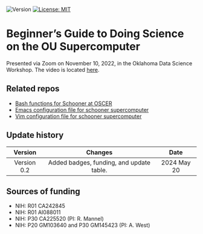 ![Version](https://img.shields.io/static/v1?label=oscer-supercomputer-tutorial&message=0.2&color=brightcolor)
[![License: MIT](https://img.shields.io/badge/License-MIT-blue.svg)](https://opensource.org/licenses/MIT)

# Beginner’s Guide to Doing Science on the OU Supercomputer

Presented via Zoom on November 10, 2022, in the Oklahoma Data Science Workshop. 
The video is located [here](https://mediasite.ouhsc.edu/Mediasite/Channel/python/watch/9aaad585f51f4ebb860c54e65e379af01d).

## Related repos

- [Bash functions for Schooner at OSCER](https://github.com/MooersLab/bashFunctions4oscer)
- [Emacs configuration file for schooner supercomputer](https://github.com/MooersLab/emacs4oscer)
- [Vim configuration file for schooner supercomputer](https://github.com/MooersLab/vimrc4oscer) 

## Update history

|Version      | Changes                                                                                                                                    | Date                 |
|:-----------:|:------------------------------------------------------------------------------------------------------------------------------------------:|:--------------------:|
| Version 0.2 |   Added badges, funding, and update table.                                                                                                  | 2024 May 20         |


## Sources of funding

- NIH: R01 CA242845
- NIH: R01 AI088011
- NIH: P30 CA225520 (PI: R. Mannel)
- NIH: P20 GM103640 and P30 GM145423 (PI: A. West)
